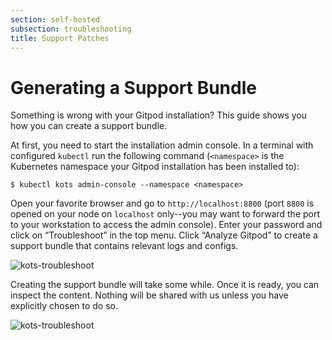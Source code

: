 ```yaml
---
section: self-hosted
subsection: troubleshooting
title: Support Patches
---
```


<script context="module">
  export const prerender = true;
</script>

# Generating a Support Bundle

Something is wrong with your Gitpod installation? This guide shows you how you can create a support bundle.

At first, you need to start the installation admin console. In a terminal with configured `kubectl` run the following command (`<namespace>` is the Kubernetes namespace your Gitpod installation has been installed to):

```shell
$ kubectl kots admin-console --namespace <namespace>
```

Open your favorite browser and go to `http://localhost:8800` (port `8800` is opened on your node on `localhost` only--you may want to forward the port to your workstation to access the admin console). Enter your password and click on “Troubleshoot” in the top menu. Click “Analyze Gitpod” to create a support bundle that contains relevant logs and configs.

![kots-troubleshoot](../../static/images/docs/self-hosted/kots-troubleshoot.png)

Creating the support bundle will take some while. Once it is ready, you can inspect the content. Nothing will be shared with us unless you have explicitly chosen to do so.

![kots-troubleshoot](../../static/images/docs/self-hosted/kots-support-bundle-analysis.png)
